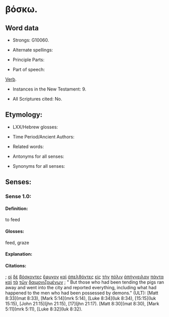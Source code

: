 # βόσκω.

<!-- Status: S2=NeedsFinalCheck -->
<!-- Lexica used for edits: LN MM -->

## Word data

* Strongs: G10060.


* Alternate spellings:

* Principle Parts: 

* Part of speech: 

[Verb](http://ugg.readthedocs.io/en/latest/verb.html). 

* Instances in the New Testament: 9.

* All Scriptures cited: No.

## Etymology: 

* LXX/Hebrew glosses: 

* Time Period/Ancient Authors: 

* Related words: 

* Antonyms for all senses:

* Synonyms for all senses: 

## Senses:

### Sense  1.0: 

#### Definition: 

to feed

#### Glosses: 

feed, graze

#### Explanation: 

#### Citations: 

; [οἱ](../G35880/01.md) [δὲ](../G11610/01.md) [βόσκοντες](../G10060/01.md) [ἔφυγον](../G53430/01.md) [καὶ](../G25320/01.md) [ἀπελθόντες](../G05650/01.md) [εἰς](../G15190/01.md) [τὴν](../G35880/01.md) [πόλιν](../G41720/01.md) [ἀπήγγειλαν](../G05180/01.md) [πάντα](../G39560/01.md) [καὶ](../G25320/01.md) [τὰ](../G35880/01.md) [τῶν](../G35880/01.md) [δαιμονιζομένων](../G11390/01.md)
; " But those who had been tending the pigs ran away and went into the city and reported everything, including what had happened to the men who had been possessed by demons." (ULT): 
[Matt 8:33](mat 8:33), [Mark 5:14](mrk 5:14), [Luke 8:34](luk 8:34),  [15:15](luk 15:15), [John 21:15](jhn 21:15), [17](jhn 21:17). [Matt 8:30](mat 8:30), [Mark 5:11](mrk 5:11), [Luke 8:32](luk 8:32).
